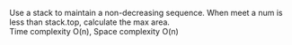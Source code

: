 Use a stack to maintain a non-decreasing sequence. When meet a num is less than stack.top, calculate the max area.  
Time complexity O(n), Space complexity O(n)